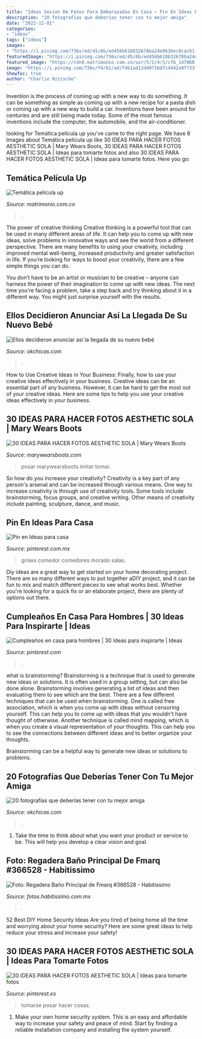 ```yaml
---
title: "Ideas Sesion De Fotos Para Embarazadas En Casa ~ Pin En Ideas Para Casa"
description: "20 fotografías que deberías tener con tu mejor amiga"
date: "2022-11-01"
categories:
- "ideas"
tags: ["ideas"]
images:
- "https://i.pinimg.com/736x/ed/45/6b/ed456b610832678ba24e863bec8cacb1.jpg"
featuredImage: "https://i.pinimg.com/736x/ed/45/6b/ed456b610832678ba24e863bec8cacb1.jpg"
featured_image: "https://cdn0.matrimonio.com.co/usr/5/2/4/3/cfb_147068.jpg"
image: "https://i.pinimg.com/736x/f4/b1/ad/f4b1ad12d4071bd7cd442a9f73374b3e.jpg"
ShowToc: true
author: "Charlie Nitzsche"
---
```



Invention is the process of coming up with a new way to do something. It can be something as simple as coming up with a new recipe for a pasta dish or coming up with a new way to build a car. Inventions have been around for centuries and are still being made today. Some of the most famous inventions include the computer, the automobile, and the air-conditioner.

	

		
looking for Temática película up you've came to the right page. We have 8 Images about Temática película up like 30 IDEAS PARA HACER FOTOS AESTHETIC SOLA | Mary Wears Boots, 30 IDEAS PARA HACER FOTOS AESTHETIC SOLA | Ideas para tomarte fotos and also 30 IDEAS PARA HACER FOTOS AESTHETIC SOLA | Ideas para tomarte fotos. Here you go:
		
    
## Temática Película Up

<img loading=lazy src="https://cdn0.matrimonio.com.co/usr/5/2/4/3/cfb_147068.jpg" onerror="this.onerror=null;this.src='https://tse1.mm.bing.net/th?id=OIP.koCkt61-CO5LxbtIZOmSSgHaHa&amp;pid=15.1';" alt="Temática película up">

_Source: matrimonio.com.co_

>. 

	

The power of creative thinking
Creative thinking is a powerful tool that can be used in many different areas of life. It can help you to come up with new ideas, solve problems in innovative ways and see the world from a different perspective.
There are many benefits to using your creativity, including improved mental well-being, increased productivity and greater satisfaction in life. If you’re looking for ways to boost your creativity, there are a few simple things you can do.

You don’t have to be an artist or musician to be creative – anyone can harness the power of their imagination to come up with new ideas. The next time you’re facing a problem, take a step back and try thinking about it in a different way. You might just surprise yourself with the results.

    
## Ellos Decidieron Anunciar Así La Llegada De Su Nuevo Bebé

<img loading=lazy src="https://www.okchicas.com/wp-content/uploads/2016/01/Así-anunciaron-la-llegada-y-nacimiento-de-su-bebé-6.jpg" onerror="this.onerror=null;this.src='https://tse4.mm.bing.net/th?id=OIP.WGi2jj7eOsrDpmGJ_6YWJgHaJ3&amp;pid=15.1';" alt="Ellos decidieron anunciar así la llegada de su nuevo bebé">

_Source: okchicas.com_

>. 

	

How to Use Creative Ideas in Your Business: Finally, how to use your creative ideas effectively in your business.
Creative ideas can be an essential part of any business. However, it can be hard to get the most out of your creative ideas. Here are some tips to help you use your creative ideas effectively in your business.

    
## 30 IDEAS PARA HACER FOTOS AESTHETIC SOLA | Mary Wears Boots

<img loading=lazy src="https://1.bp.blogspot.com/-eTj45nPvlqg/X1u-DnuV4SI/AAAAAAAAOnE/4f2q3qFt2ik1d2tc8ybxCWb6A9VeTY1PwCNcBGAsYHQ/s16000/como%2Bposar%2Ben%2Bfotos.jpg" onerror="this.onerror=null;this.src='https://tse1.mm.bing.net/th?id=OIP.kfMhRAqzhW4Zi64rzsSJKQHaLH&amp;pid=15.1';" alt="30 IDEAS PARA HACER FOTOS AESTHETIC SOLA | Mary Wears Boots">

_Source: marywearsboots.com_

>posar marywearsboots imitar tomar. 

	

So how do you increase your creativity?
Creativity is a key part of any person's arsenal and can be increased through various means. One way to increase creativity is through use of creativity tools. Some tools include brainstorming, focus groups, and creative writing. Other means of creativity include painting, sculpture, dance, and music.

    
## Pin En Ideas Para Casa

<img loading=lazy src="https://i.pinimg.com/736x/49/36/e5/4936e53108d8a30f75b8bc90b840f904.jpg" onerror="this.onerror=null;this.src='https://tse4.mm.bing.net/th?id=OIP.wHJVMZ_tKqPiZ2WuAKrPHQHaJ4&amp;pid=15.1';" alt="Pin en Ideas para casa">

_Source: pinterest.com.mx_

>grises comedor comedores morado salas. 

	

Diy ideas are a great way to get started on your home decorating project. There are so many different ways to put together aDIY project, and it can be fun to mix and match different pieces to see what works best. Whether you're looking for a quick fix or an elaborate project, there are plenty of options out there.

    
## Cumpleaños En Casa Para Hombres | 30 Ideas Para Inspirarte | Ideas

<img loading=lazy src="https://i.pinimg.com/736x/ed/45/6b/ed456b610832678ba24e863bec8cacb1.jpg" onerror="this.onerror=null;this.src='https://tse3.mm.bing.net/th?id=OIP.Dvxlih89X9BmHHdI9g82oAHaJ4&amp;pid=15.1';" alt="Cumpleaños en casa para hombres | 30 Ideas para inspirarte | Ideas">

_Source: pinterest.com_

>. 

	

what is brainstorming?
Brainstorming is a technique that is used to generate new ideas or solutions. It is often used in a group setting, but can also be done alone. Brainstorming involves generating a list of ideas and then evaluating them to see which are the best.
There are a few different techniques that can be used when brainstorming. One is called free association, which is when you come up with ideas without censoring yourself. This can help you to come up with ideas that you wouldn't have thought of otherwise. Another technique is called mind mapping, which is when you create a visual representation of your thoughts. This can help you to see the connections between different ideas and to better organize your thoughts.

Brainstorming can be a helpful way to generate new ideas or solutions to problems.

    
## 20 Fotografías Que Deberías Tener Con Tu Mejor Amiga

<img loading=lazy src="http://www.okchicas.com/wp-content/uploads/2016/01/23-fotos-que-debes-hacer-con-tu-mejor-amiga-4.jpg" onerror="this.onerror=null;this.src='https://tse2.mm.bing.net/th?id=OIP.kEGRe4pjeb_hmAf0mlQIzAHaHa&amp;pid=15.1';" alt="20 fotografías que deberías tener con tu mejor amiga">

_Source: okchicas.com_

>. 

	

1. Take the time to think about what you want your product or service to be. This will help you develop a clear vision and goal.

    
## Foto: Regadera Baño Principal De Fmarq #366528 - Habitissimo

<img loading=lazy src="https://mx.habcdn.com/photos/project/medium/regadera-bano-principal-366528.jpg" onerror="this.onerror=null;this.src='https://tse3.mm.bing.net/th?id=OIP.IbvGjeQVILGCgh8-7XnIEAAAAA&amp;pid=15.1';" alt="Foto: Regadera Baño Principal de Fmarq #366528 - Habitissimo">

_Source: fotos.habitissimo.com.mx_

>. 

	

52 Best DIY Home Security Ideas
Are you tired of being home all the time and worrying about your home security? Here are some great ideas to help reduce your stress and increase your safety!

    
## 30 IDEAS PARA HACER FOTOS AESTHETIC SOLA | Ideas Para Tomarte Fotos

<img loading=lazy src="https://i.pinimg.com/736x/f4/b1/ad/f4b1ad12d4071bd7cd442a9f73374b3e.jpg" onerror="this.onerror=null;this.src='https://tse2.mm.bing.net/th?id=OIP.xTbnIiP4peEPWLxuO9haNQAAAA&amp;pid=15.1';" alt="30 IDEAS PARA HACER FOTOS AESTHETIC SOLA | Ideas para tomarte fotos">

_Source: pinterest.es_

>tomarse posar hacer cosas. 

	

1. Make your own home security system. This is an easy and affordable way to increase your safety and peace of mind. Start by finding a reliable installation company and installing the system yourself.


